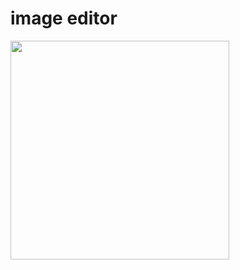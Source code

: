 # image editor

<img src="https://user-images.githubusercontent.com/40795940/198161465-65c809d5-f556-4237-8339-0889a9caa28b.png" width="350">

